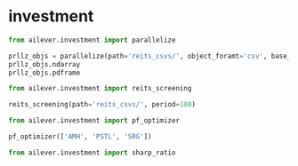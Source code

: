 # investment

```python
from ailever.investment import parallelize

prllz_objs = parallelize(path='reits_csvs/', object_foramt='csv', base_column='close', date_column='date', period=100)
prllz_objs.ndarray
prllz_objs.pdframe
```


```python
from ailever.investment import reits_screening

reits_screening(path='reits_csvs/', period=100)
```


```python
from ailever.investment import pf_optimizer

pf_optimizer(['AMH', 'PSTL', 'SRG'])
```


```python
from ailever.investment import sharp_ratio

```



